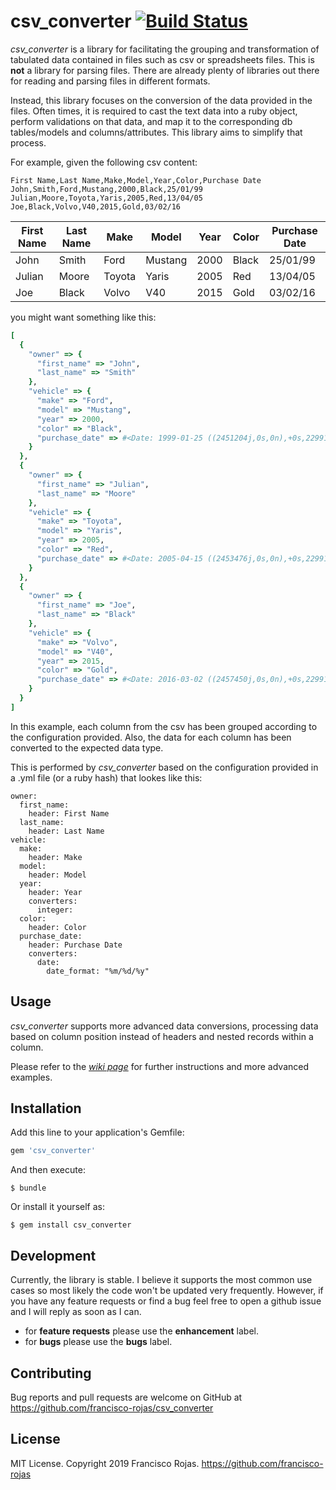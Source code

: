 # csv_converter [![Build Status](https://travis-ci.org/francisco-rojas/basic_ruby.svg?branch=master)](https://travis-ci.org/francisco-rojas/basic_ruby)

*csv_converter* is a library for facilitating the grouping and transformation of tabulated data contained in files such as csv or spreadsheets files. This is **not** a library for parsing files. There are already plenty of libraries out there for reading and parsing files in different formats.

Instead, this library focuses on the conversion of the data provided in the files. Often times, it is required to cast the text data into a ruby object, perform validations on that data, and map it to the corresponding db tables/models and columns/attributes. This library aims to simplify that process.

For example, given the following csv content:

```
First Name,Last Name,Make,Model,Year,Color,Purchase Date
John,Smith,Ford,Mustang,2000,Black,25/01/99
Julian,Moore,Toyota,Yaris,2005,Red,13/04/05
Joe,Black,Volvo,V40,2015,Gold,03/02/16
```

| First Name  | Last Name | Make    | Model   | Year | Color | Purchase Date |
| ----------- | --------- | ------- | ------- | ---- | ----- | ------------- |
| John        | Smith     | Ford    | Mustang | 2000 | Black | 25/01/99      |
| Julian      | Moore     | Toyota  | Yaris   | 2005 | Red   | 13/04/05      |
| Joe         | Black     | Volvo   | V40     | 2015 | Gold  | 03/02/16      |


you might want something like this:

```ruby
[
  {
    "owner" => {
      "first_name" => "John",
      "last_name" => "Smith"
    },
    "vehicle" => {
      "make" => "Ford",
      "model" => "Mustang",
      "year" => 2000,
      "color" => "Black",
      "purchase_date" => #<Date: 1999-01-25 ((2451204j,0s,0n),+0s,2299161j)>
    }
  },
  {
    "owner" => {
      "first_name" => "Julian",
      "last_name" => "Moore"
    },
    "vehicle" => {
      "make" => "Toyota",
      "model" => "Yaris",
      "year" => 2005,
      "color" => "Red",
      "purchase_date" => #<Date: 2005-04-15 ((2453476j,0s,0n),+0s,2299161j)>
    }
  },
  {
    "owner" => {
      "first_name" => "Joe",
      "last_name" => "Black"
    },
    "vehicle" => {
      "make" => "Volvo",
      "model" => "V40",
      "year" => 2015,
      "color" => "Gold",
      "purchase_date" => #<Date: 2016-03-02 ((2457450j,0s,0n),+0s,2299161j)>
    }
  }
]
```

In this example, each column from the csv has been grouped according to the configuration provided. Also, the data for each column has been converted to the expected data type.

This is performed by *csv_converter* based on the configuration provided in a .yml file (or a ruby hash) that lookes like this:

```
owner:
  first_name:
    header: First Name
  last_name:
    header: Last Name
vehicle:
  make:
    header: Make
  model:
    header: Model
  year:
    header: Year
    converters:
      integer:
  color:
    header: Color
  purchase_date:
    header: Purchase Date
    converters:
      date:
        date_format: "%m/%d/%y"
```

## Usage

*csv_converter* supports more advanced data conversions, processing data based on column position instead of headers and nested records within a column.

Please refer to the [*wiki page*](https://github.com/francisco-rojas/csv_converter/wiki) for further instructions and more advanced examples.

## Installation

Add this line to your application's Gemfile:

```ruby
gem 'csv_converter'
```

And then execute:

    $ bundle

Or install it yourself as:

    $ gem install csv_converter

## Development

Currently, the library is stable. I believe it supports the most common use cases so most likely the code won't be updated very frequently. However, if you have any feature requests or find a bug feel free to open a github issue and I will reply as soon as I can.

- for **feature requests** please use the **enhancement** label.
- for **bugs** please use the **bugs** label.

## Contributing

Bug reports and pull requests are welcome on GitHub at https://github.com/francisco-rojas/csv_converter

## License

MIT License. Copyright 2019 Francisco Rojas. https://github.com/francisco-rojas
